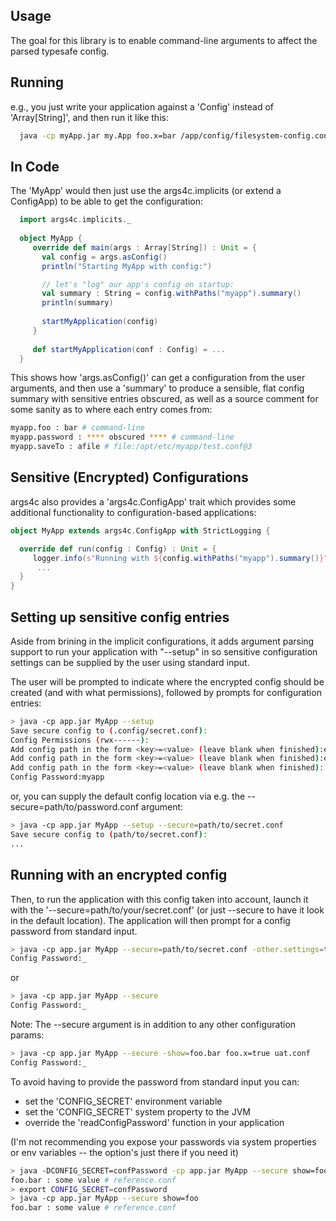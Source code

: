 ## Usage

The goal for this library is to enable command-line arguments to affect the parsed typesafe config.

## Running

e.g., you just write your application against a 'Config' instead of 'Array\[String\]', and then run it like this: 

```bash
  java -cp myApp.jar my.App foo.x=bar /app/config/filesystem-config.conf classpathConfig.conf
```

## In Code

The 'MyApp' would then just use the args4c.implicits (or extend a ConfigApp) to be able to get the configuration: 

```scala
  import args4c.implicits._
  
  object MyApp {
     override def main(args : Array[String]) : Unit = {
       val config = args.asConfig()
       println("Starting MyApp with config:")

       // let's "log" our app's config on startup:
       val summary : String = config.withPaths("myapp").summary()
       println(summary)
       
       startMyApplication(config)
     }
     
     def startMyApplication(conf : Config) = ...
  }
```

This shows how 'args.asConfig()' can get a configuration from the user arguments, and then use a 'summary' to produce a sensible, flat config summary
with sensitive entries obscured, as well as a source comment for some sanity as to where each entry comes from:

```bash
myapp.foo : bar # command-line
myapp.password : **** obscured **** # command-line
myapp.saveTo : afile # file:/opt/etc/myapp/test.conf@3
```

## Sensitive (Encrypted) Configurations

args4c also provides a 'args4c.ConfigApp' trait which provides some additional functionality to configuration-based
applications:

```scala
object MyApp extends args4c.ConfigApp with StrictLogging {

  override def run(config : Config) : Unit = {
     logger.info(s"Running with ${config.withPaths("myapp").summary()}")
      ...
  }
}
```

## Setting up sensitive config entries

Aside from brining in the implicit configurations, it adds argument parsing support to run your application with "--setup" in so sensitive configuration
settings can be supplied by the user using standard input.


The user will be prompted to indicate where the encrypted config should be created (and with what permissions), followed by prompts
for configuration entries:

```bash
> java -cp app.jar MyApp --setup
Save secure config to (.config/secret.conf):
Config Permissions (rwx------):
Add config path in the form <key>=<value> (leave blank when finished):example.password1=sEcr3t
Add config path in the form <key>=<value> (leave blank when finished):example.config.entry.key=password
Add config path in the form <key>=<value> (leave blank when finished):
Config Password:myapp
```

or, you can supply the default config location via e.g. the --secure=path/to/password.conf argument:

```bash
> java -cp app.jar MyApp --setup --secure=path/to/secret.conf
Save secure config to (path/to/secret.conf):
...
```

## Running with an encrypted config

Then, to run the application with this config taken into account, launch it with the '--secure=path/to/your/secret.conf' 
(or just --secure to have it look in the default location). The application will then prompt for a config password from standard input.

```bash
> java -cp app.jar MyApp --secure=path/to/secret.conf -other.settings=true uat.conf
Config Password:_
```
or

```bash
> java -cp app.jar MyApp --secure
Config Password:_
```

Note: The --secure argument is in addition to any other configuration params:

```bash
> java -cp app.jar MyApp --secure -show=foo.bar foo.x=true uat.conf
Config Password:_
```


To avoid having to provide the password from standard input you can:
 * set the 'CONFIG_SECRET' environment variable
 * set the 'CONFIG_SECRET' system property to the JVM
 * override the 'readConfigPassword' function in your application

(I'm not recommending you expose your passwords via system properties or env variables -- the option's just there if you need it)
 
```bash
> java -DCONFIG_SECRET=confPassword -cp app.jar MyApp --secure show=foo
foo.bar : some value # reference.conf
> export CONFIG_SECRET=confPassword
> java -cp app.jar MyApp --secure show=foo
foo.bar : some value # reference.conf
```